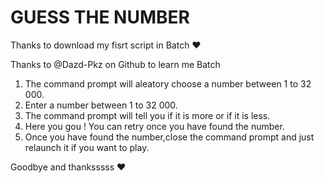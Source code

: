 # GUESS THE NUMBER

Thanks to download my fisrt script in Batch ❤️

Thanks to @Dazd-Pkz on Github to learn me Batch

1) The command prompt will aleatory choose a number between 1 to 32 000.
2) Enter a number between 1 to 32 000.
3) The command prompt will tell you if it is more or if it is less.
4) Here you gou ! You can retry once you have found the number.
5) Once you have found the number,close the command prompt and just relaunch it if you want to play.

Goodbye and thanksssss ❤️
